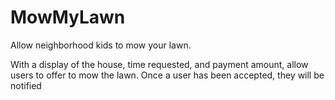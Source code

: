 # MowMyLawn

Allow neighborhood kids to mow your lawn. 

With a display of the house, time requested, and payment amount, allow users to offer to mow the lawn.
Once a user has been accepted, they will be notified 
